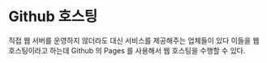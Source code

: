 # Github 호스팅
직접 웹 서버를 운영하지 않더라도 대신 서비스를 제공해주는 업체들이 있다 이들을 웹 호스팅이라고 하는데 Github 의 Pages 를 사용해서 웹 호스팅을 수행할 수 있다.